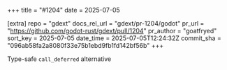 +++
title = "#1204"
date = 2025-07-05

[extra]
repo = "gdext"
docs_rel_url = "gdext/pr-1204/godot"
pr_url = "https://github.com/godot-rust/gdext/pull/1204"
pr_author = "goatfryed"
sort_key = 2025-07-05
date_time = 2025-07-05T12:24:32Z
commit_sha = "096ab58fa2a8080f33e75b1ebd9fb1fd142bf56b"
+++

Type-safe `call_deferred` alternative
